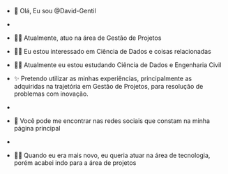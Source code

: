 - 👋 Olá, Eu sou @David-Gentil
- 
- 👨‍💼 Atualmente, atuo na área de Gestão de Projetos
- 🧑‍🔬 Eu estou interessado em Ciência de Dados e coisas relacionadas
- 👨‍🎓 Atualmente eu estou estudando Ciência de Dados e Engenharia Civil

- ✨  Pretendo utilizar as minhas experiências, principalmente as adquiridas na trajetória em Gestão de Projetos, para resolução de problemas com inovação.
- 
- 📮 Você pode me encontrar nas redes sociais que constam na minha página principal
- 
- 👨‍💻 Quando eu era mais novo, eu queria atuar na área de tecnologia, porém acabei indo para a área de projetos
